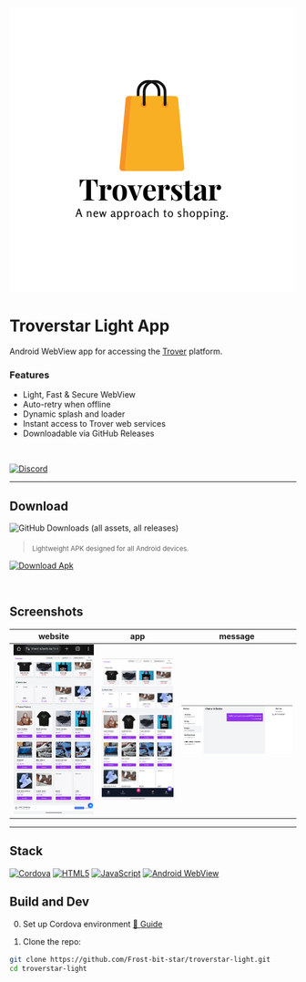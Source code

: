 ![trover-logo](https://raw.githubusercontent.com/Frost-bit-star/troverstar-light/main/res/icon.png)

# Troverstar Light App
Android WebView app for accessing the [Trover](https://trover.42web.io) platform.

### Features
- Light, Fast & Secure WebView  
- Auto-retry when offline  
- Dynamic splash and loader  
- Instant access to Trover web services  
- Downloadable via GitHub Releases  
<br>

[![Discord](https://custom-icon-badges.demolab.com/badge/-Join_Discord-6567a5?style=for-the-badge&logo=discord&logoColor=white)](https://discord.gg/cr42m6maWy)

___

## Download  
![GitHub Downloads (all assets, all releases)](https://img.shields.io/github/downloads/Frost-bit-star/troverstar-light/total?link=https%3A%2F%2Fgithub.com%2FFrost-bit-star%2Ftroverstar-light%2Freleases)
> <sub>Lightweight APK designed for all Android devices.</sub>

[![Download Apk](https://custom-icon-badges.demolab.com/badge/-Download_Apk-blue?style=for-the-badge&logo=download&logoColor=white "Download Apk")](https://github.com/Frost-bit-star/troverstar-light/releases/latest)

<br>

## Screenshots

| website | app | message |
|------|--------|------------|
| ![Home](https://raw.githubusercontent.com/Frost-bit-star/troverstar-light/main/1.png) | ![Loader](https://raw.githubusercontent.com/Frost-bit-star/troverstar-light/main/2.png) | ![Error](https://raw.githubusercontent.com/Frost-bit-star/troverstar-light/main/3.png) |

___

## Stack  
<p align="left">

[![Cordova](https://custom-icon-badges.demolab.com/badge/-Apache_Cordova-5433ff?style=for-the-badge&logo=apache-cordova&logoColor=white)](https://cordova.apache.org/)
[![HTML5](https://custom-icon-badges.demolab.com/badge/-HTML5-e34c26?style=for-the-badge&logo=html5&logoColor=white)](https://developer.mozilla.org/en-US/docs/Web/Guide/HTML/HTML5)
[![JavaScript](https://custom-icon-badges.demolab.com/badge/-JavaScript-f7df1e?style=for-the-badge&logo=javascript&logoColor=black)](https://developer.mozilla.org/en-US/docs/Web/JavaScript)
[![Android WebView](https://custom-icon-badges.demolab.com/badge/-Android_WebView-3DDC84?style=for-the-badge&logo=android&logoColor=white)](https://developer.android.com/reference/android/webkit/WebView)

</p>

## Build and Dev

0. Set up Cordova environment [📖 Guide](https://cordova.apache.org/docs/en/latest/guide/cli/index.html)

1. Clone the repo:
```bash
git clone https://github.com/Frost-bit-star/troverstar-light.git
cd troverstar-light